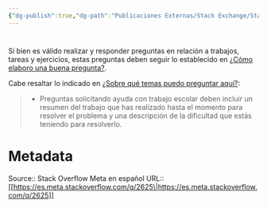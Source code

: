 ```yaml
---
{"dg-publish":true,"dg-path":"Publicaciones Externas/Stack Exchange/Stack Overflow en español/Stack Overflow en español Meta/es.meta.stackoverflow.com-2625.md","permalink":"/publicaciones-externas/stack-exchange/stack-overflow-en-espanol/stack-overflow-en-espanol-meta/es-meta-stackoverflow-com-2625/","hide":true,"noteIcon":"\"0\"","created":"2024-04-03T12:49:10.593-06:00","updated":"2024-04-05T16:44:02.075-06:00"}
---
```


# 

Si bien es válido realizar y responder preguntas en relación a trabajos, tareas y ejercicios, estas preguntas deben seguir lo establecido en [¿Cómo elaboro una buena pregunta?][1].

Cabe resaltar lo indicado en [¿Sobre qué temas puedo preguntar aquí?][2]:

> * Preguntas solicitando ayuda con trabajo escolar deben incluir un resumen del trabajo que has realizado hasta el momento para resolver el problema y una descripción de la dificultad que estás teniendo para resolverlo.


  [1]: https://es.stackoverflow.com/help/how-to-ask
  [2]: https://es.stackoverflow.com/help/on-topic

# Metadata
Source:: Stack Overflow Meta en español
URL:: [[https://es.meta.stackoverflow.com/q/2625\|https://es.meta.stackoverflow.com/q/2625]]

